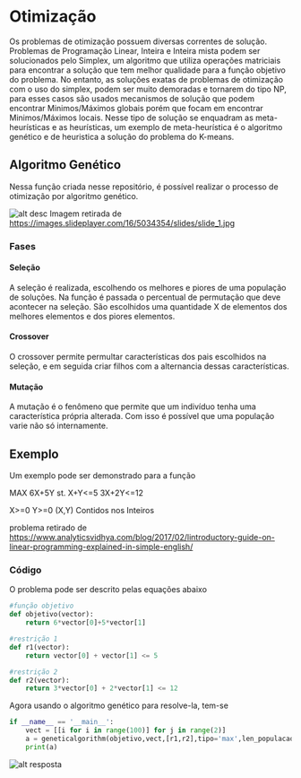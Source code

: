 # Otimização

Os problemas de otimização possuem diversas correntes de solução. Problemas de Programação Linear, Inteira e Inteira mista podem ser solucionados pelo Simplex, um algoritmo que utiliza operações matriciais para encontrar a solução que tem melhor qualidade para a função objetivo do problema. 
No entanto, as soluções exatas de problemas de otimização com o uso do simplex, podem ser muito demoradas e tornarem do tipo NP, para esses casos são usados mecanismos de solução que podem encontrar Minimos/Máximos globais porém que focam em encontrar Minimos/Máximos locais.
Nesse tipo de solução se enquadram as meta-heurísticas e as heurísticas, um exemplo de meta-heurística é o algoritmo genético e de heuristica a solução do problema do K-means.

## Algoritmo Genético

Nessa função criada nesse repositório, é possível realizar o processo de otimização por algoritmo genético. 

![alt desc](https://images.slideplayer.com/16/5034354/slides/slide_1.jpg)
Imagem retirada de https://images.slideplayer.com/16/5034354/slides/slide_1.jpg 

### Fases

#### Seleção

A seleção é realizada, escolhendo os melhores e piores de uma população de soluções. Na função é passada o percentual de permutação que deve acontecer na seleção. São escolhidos uma quantidade X de elementos dos melhores elementos e dos piores elementos.

#### Crossover

O crossover permite permultar características dos pais escolhidos na seleção, e em seguida criar filhos com a alternancia dessas características.

#### Mutação

A mutação é o fenômeno que permite que um indivíduo tenha uma característica própria alterada. Com isso é possível que uma população varie não só internamente.

## Exemplo
Um exemplo pode ser demonstrado para a função 

MAX 6X+5Y
st.
X+Y<=5
3X+2Y<=12

X>=0
Y>=0
(X,Y) Contidos nos Inteiros

problema retirado de 
https://www.analyticsvidhya.com/blog/2017/02/lintroductory-guide-on-linear-programming-explained-in-simple-english/

### Código
O problema pode ser descrito pelas equações abaixo
```python
#função objetivo
def objetivo(vector):
	return 6*vector[0]+5*vector[1]

#restrição 1
def r1(vector):
	return vector[0] + vector[1] <= 5

#restrição 2
def r2(vector):
	return 3*vector[0] + 2*vector[1] <= 12

```

Agora usando o algoritmo genético para resolve-la, tem-se
```python
if __name__ == '__main__':
	vect = [[i for i in range(100)] for j in range(2)]
	a = geneticalgorithm(objetivo,vect,[r1,r2],tipo='max',len_populacao=50)
	print(a)

```
![alt resposta](https://i.imgsafe.org/69/69472b2e18.png)